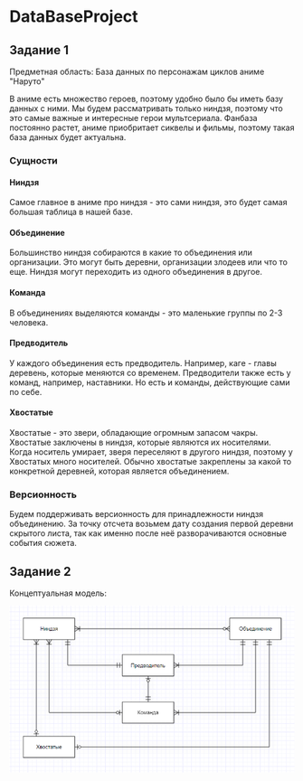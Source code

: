 # DataBaseProject

## Задание 1

Предметная область: База данных по персонажам циклов аниме "Наруто"

В аниме есть множество героев, поэтому удобно было бы иметь базу данных с ними. 
Мы будем рассматривать только ниндзя, поэтому что это самые важные и интересные герои мультсериала.
Фанбаза постоянно растет, аниме приобритает сиквелы и фильмы, поэтому такая база данных будет актуальна.

### Сущности

#### Ниндзя
Самое главное в аниме про ниндзя - это сами ниндзя, это будет самая большая таблица в нашей базе. 

#### Объединение
Большинство ниндзя собираются в какие то объединения или организации. Это могут быть деревни,
организации злодеев или что то еще. Ниндзя могут переходить из одного объединения в другое.

#### Команда
В объединениях выделяются команды - это маленькие группы по 2-3 человека.

#### Предводитель
У каждого объединения есть предводитель. Например, каге - главы деревень, которые меняются со временем.
Предводители также есть у команд, например, наставники. Но есть и команды, действующие сами по себе.

#### Хвостатые
Хвостатые - это звери, обладающие огромным запасом чакры. Хвостатые заключены в ниндзя, которые являются их носителями. 
Когда носитель умирает, зверя переселяют в другого ниндзя, поэтому у Хвостатых много носителей.
Обычно хвостатые закреплены за какой то конкретной деревней, которая является объединением.

### Версионность

Будем поддерживать версионность для принадлежности ниндзя объединению. 
За точку отсчета возьмем дату создания первой деревни скрытого листа,
так как именно после неё разворачиваются основные события сюжета.

## Задание 2

Концептуальная модель:

![image info](./Concept_model.png)